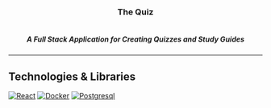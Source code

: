 <div align="center">
  <h3>The Quiz</h3>
  <a href="https://github.com/VPYen/TheQuiz">
    <img src="" alt="" />
  </a>
  <h5>
    A Full Stack Application for Creating Quizzes and Study Guides
  </h5>
</div>

---

## Technologies & Libraries
[![React][React.js]][React-url] [![Docker][Docker]][Docker-url] [![Postgresql][Postgresql]][Postgresql-url]







<!-- MARKDOWN LINKS & IMAGES -->
<!-- https://www.markdownguide.org/basic-syntax/#reference-style-links -->
[React.js]: https://img.shields.io/badge/React-23272f?style=for-the-badge&logo=react
[React-url]: https://reactjs.org/
[Docker]: https://img.shields.io/badge/Docker-23272f?style=for-the-badge&logo=docker
[Docker-url]: https://www.docker.com
[Postgresql]: https://img.shields.io/badge/Postgresql-23272f?style=for-the-badge&logo=postgresql&logoColor=%234f8ec1
[Postgresql-url]: https://www.postgresql.org/